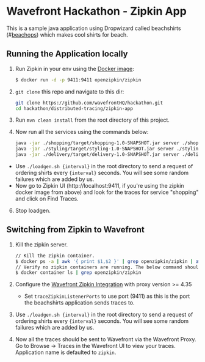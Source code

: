 # Wavefront Hackathon - Zipkin App

This is a sample java application using Dropwizard called beachshirts (#[beachops](https://medium.com/@matthewzeier/thoughts-from-an-operations-wrangler-how-we-use-alerts-to-monitor-wavefront-71329c5e57a8)) which makes cool shirts for beach. 


## Running the Application locally 

1. Run Zipkin in your env using the [Docker image](https://zipkin.io/pages/quickstart.html):

   ```bash
   $ docker run -d -p 9411:9411 openzipkin/zipkin
   ```

2. `git clone` this repo and navigate to this dir:

   ```bash
   git clone https://github.com/wavefrontHQ/hackathon.git
   cd hackathon/distributed-tracing/zipkin-app
   ```

4. Run `mvn clean install` from the root directory of this project.

5. Now run all the services using the commands below:

   ```bash
   java -jar ./shopping/target/shopping-1.0-SNAPSHOT.jar server ./shopping/app.yaml
   java -jar ./styling/target/styling-1.0-SNAPSHOT.jar server ./styling/app.yaml
   java -jar ./delivery/target/delivery-1.0-SNAPSHOT.jar server ./delivery/app.yaml
   ```

- Use `./loadgen.sh {interval}` in the root directory to send a request of ordering shirts every `{interval}` seconds. You will see some random failures which are added by us.
- Now go to Zipkin UI (http://localhost:9411, if you're using the zipkin docker image from above) and look for the traces for service "shopping" and click on Find Traces.

6. Stop loadgen.

## Switching from Zipkin to Wavefront
1. Kill the zipkin server. 

   ```bash
   // Kill the zipkin container.
   $ docker ps -a | awk '{ print $1,$2 }' | grep openzipkin/zipkin | awk '{print $1 }' | xargs -I {} docker stop {}
   // Verify no zipkin containers are running. The below command should not return any containers.
   $ docker container ls | grep openzipkin/zipkin 
   ```
   
2. Configure the [Wavefront Zipkin Integration](https://docs.wavefront.com/zipkin.html#zipkin-integration-setup) with proxy version >= 4.35
   * Set `traceZipkinListenerPorts` to use port (9411) as this is the port the beachshirts application sends traces to.

3. Use `./loadgen.sh {interval}` in the root directory to send a request of ordering shirts every `{interval}` seconds. You will see some random failures which are added by us.

11. Now all the traces should be sent to Wavefront via the Wavefront Proxy. Go to Browse -> Traces in the Wavefront UI to view your traces. Application name is defaulted to `zipkin`.
